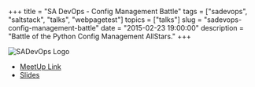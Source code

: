 +++
title = "SA DevOps - Config Management Battle"
tags = ["sadevops", "saltstack", "talks", "webpagetest"]
topics = ["talks"]
slug = "sadevops-config-management-battle"
date = "2015-02-23 19:00:00"
description = "Battle of the Python Config Management AllStars."
+++

![SADevOps Logo](/images/SADevOps.png)

* [MeetUp Link](http://www.meetup.com/SanAntonioDevOps/events/220090452/)
* [Slides]({filename}/slides/WebPageTest-SaltConf_2015.pdf)
